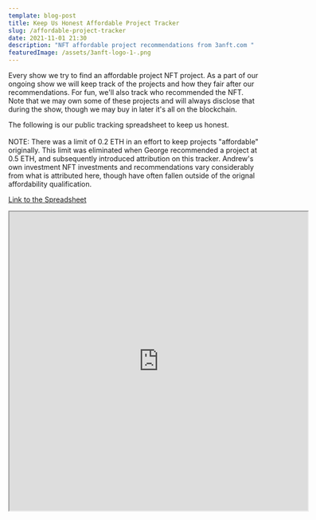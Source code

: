 ```yaml
---
template: blog-post
title: Keep Us Honest Affordable Project Tracker
slug: /affordable-project-tracker
date: 2021-11-01 21:30
description: "NFT affordable project recommendations from 3anft.com "
featuredImage: /assets/3anft-logo-1-.png
---
```

Every show we try to find an affordable project NFT project. As a part of our ongoing show we will keep track of the projects and how they fair after our recommendations. For fun, we'll also track who recommended the NFT. Note that we may own some of these projects and will always disclose that during the show, though we may buy in later it's all on the blockchain. 

The following is our public tracking spreadsheet to keep us honest.\
\
NOTE: There was a limit of 0.2 ETH in an effort to keep projects "affordable" originally. This limit was eliminated when George recommended a project at 0.5 ETH, and subsequently introduced attribution on this tracker. Andrew's own investment NFT investments and recommendations vary considerably from what is attributed here, though have often fallen outside of the orignal affordability qualification. 

<a href="https://docs.google.com/spreadsheets/d/1YmmUbz4ru4qovrbxv44zREyQGQIg8Fvsdck9fotzfnk/edit#gid=0">Link to the Spreadsheet</a>

<iframe src="https://docs.google.com/spreadsheets/d/1YmmUbz4ru4qovrbxv44zREyQGQIg8Fvsdck9fotzfnk/edit?usp=sharing" width=600px"  height="600px"></iframe>